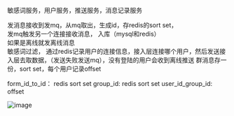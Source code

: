 敏感词服务，用户服务，推送服务，消息记录服务

发消息接收到发mq，从mq取出，生成id，存redis的sort set，   
发mq触发另一个连接接收消息， 入库（mysql和redis）    
如果是离线就发离线消息   
敏感词过滤， 通过redis记录用户的连接信息，接入层连接哪个用户，然后发送接入层去取数据，（发送失败发送mq），没有登陆的用户会收到离线推送 
群消息存一份，sort set，每个用户记录offset

form_id_to_id： redis sort set
group_id: redis sort set 
user_id_group_id: offset

![image](https://user-images.githubusercontent.com/24344673/149328174-409d623a-1e11-49b4-862d-3929bdf8bffa.png)
